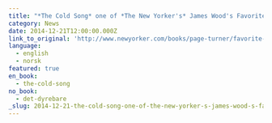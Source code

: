 ```yaml
---
title: "*The Cold Song* one of *The New Yorker's* James Wood's Favorite Books of the Year."
category: News
date: 2014-12-21T12:00:00.000Z
link_to_original: 'http://www.newyorker.com/books/page-turner/favorite-books-2014'
language:
  - english
  - norsk
featured: true
en_book:
  - the-cold-song
no_book:
  - det-dyrebare
_slug: 2014-12-21-the-cold-song-one-of-the-new-yorker-s-james-wood-s-favorite-books-of-the-year
---
```

